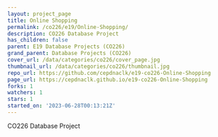 ```yaml
---
layout: project_page
title: Online Shopping
permalink: /co226/e19/Online-Shopping/
description: CO226 Database Project
has_children: false
parent: E19 Database Projects (CO226)
grand_parent: Database Projects (CO226)
cover_url: /data/categories/co226/cover_page.jpg
thumbnail_url: /data/categories/co226/thumbnail.jpg
repo_url: https://github.com/cepdnaclk/e19-co226-Online-Shopping
page_url: https://cepdnaclk.github.io/e19-co226-Online-Shopping
forks: 1
watchers: 1
stars: 1
started_on: '2023-06-28T00:13:21Z'
---
```


CO226 Database Project